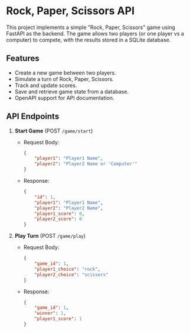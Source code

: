 
# Rock, Paper, Scissors API

This project implements a simple "Rock, Paper, Scissors" game using FastAPI as the backend. The game allows two players (or one player vs a computer) to compete, with the results stored in a SQLite database.

## Features
- Create a new game between two players.
- Simulate a turn of Rock, Paper, Scissors.
- Track and update scores.
- Save and retrieve game state from a database.
- OpenAPI support for API documentation.

## API Endpoints

1. **Start Game** (POST `/game/start`)
    - Request Body: 
      ```json
      {
          "player1": "Player1 Name",
          "player2": "Player2 Name or 'Computer'"
      }
      ```
    - Response: 
      ```json
      {
          "id": 1,
          "player1": "Player1 Name",
          "player2": "Player2 Name",
          "player1_score": 0,
          "player2_score": 0
      }
      ```

2. **Play Turn** (POST `/game/play`)
    - Request Body:
      ```json
      {
          "game_id": 1,
          "player1_choice": "rock",
          "player2_choice": "scissors"
      }
      ```
    - Response: 
      ```json
      {
          "game_id": 1,
          "winner": 1,
          "player1_score": 1
      }
